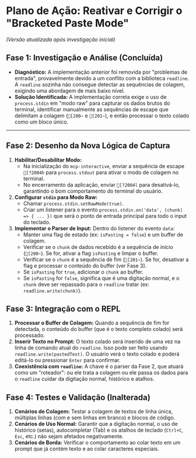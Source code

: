 # Plano de Ação: Reativar e Corrigir o "Bracketed Paste Mode"

*(Versão atualizada após investigação inicial)*

## Fase 1: Investigação e Análise (Concluída)

-   **Diagnóstico:** A implementação anterior foi removida por "problemas de entrada", provavelmente devido a um conflito com a biblioteca `readline`. A `readline` sozinha não consegue detectar as sequências de colagem, exigindo uma abordagem de mais baixo nível.
-   **Solução Identificada:** A implementação correta exige o uso de `process.stdin` em "modo raw" para capturar os dados brutos do terminal, identificar manualmente as sequências de escape que delimitam a colagem (`[200~` e `[201~`), e então processar o texto colado como um bloco único.

---

## Fase 2: Desenho da Nova Lógica de Captura

1.  **Habilitar/Desabilitar Modo:**
    *   Na inicialização do `mcp-interactive`, enviar a sequência de escape `[?2004h` para `process.stdout` para ativar o modo de colagem no terminal.
    *   No encerramento da aplicação, enviar `[?2004l` para desativá-lo, garantindo o bom comportamento do terminal do usuário.
2.  **Configurar `stdin` para Modo Raw:**
    *   Chamar `process.stdin.setRawMode(true)`.
    *   Criar um listener para o evento `process.stdin.on('data', (chunk) => { ... })` que será o ponto de entrada principal para todo o input do teclado.
3.  **Implementar o Parser de Input:** Dentro do listener do evento `data`:
    *   Manter uma flag de estado (ex: `isPasting = false`) e um buffer de colagem.
    *   Verificar se o `chunk` de dados recebido é a sequência de início (`[200~`). Se for, ativar a flag `isPasting` e limpar o buffer.
    *   Verificar se o `chunk` é a sequência de fim (`[201~`). Se for, desativar a flag e processar o conteúdo do buffer (ver Fase 3).
    *   Se `isPasting` for `true`, adicionar o `chunk` ao buffer.
    *   Se `isPasting` for `false`, significa que é uma digitação normal, e o `chunk` deve ser repassado para o `readline` tratar (ex: `readline.write(chunk)`).

## Fase 3: Integração com o REPL

1.  **Processar o Buffer de Colagem:** Quando a sequência de fim for detectada, o conteúdo do buffer (que é o texto completo colado) será processado.
2.  **Inserir Texto no Prompt:** O texto colado será inserido de uma vez na linha de comando atual do `readline`. Isso pode ser feito usando `readline.write(pastedText)`. O usuário verá o texto colado e poderá editá-lo ou pressionar `Enter` para confirmar.
3.  **Coexistência com `readline`:** A chave é o parser da Fase 2, que atuará como um "roteador": ou ele trata a colagem ou ele passa os dados para o `readline` cuidar da digitação normal, histórico e atalhos.

## Fase 4: Testes e Validação (Inalterada)

1.  **Cenários de Colagem:** Testar a colagem de textos de linha única, múltiplas linhas (com e sem linhas em branco) e blocos de código.
2.  **Cenários de Uso Normal:** Garantir que a digitação normal, o uso de histórico (setas), autocompletar (Tab) e os atalhos de teclado (`Ctrl+C`, `Esc`, etc.) não sejam afetados negativamente.
3.  **Cenários de Borda:** Verificar o comportamento ao colar texto em um prompt que já contém texto e ao colar caracteres especiais.